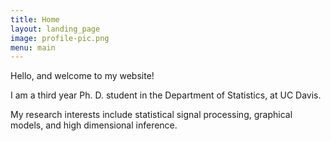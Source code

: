 ```yaml
---
title: Home
layout: landing_page
image: profile-pic.png
menu: main
---
```


Hello, and welcome to my website!  

I am a third year Ph. D. student in the Department of Statistics, at UC Davis.  

My research interests include statistical signal processing, graphical models, and high dimensional inference.  
